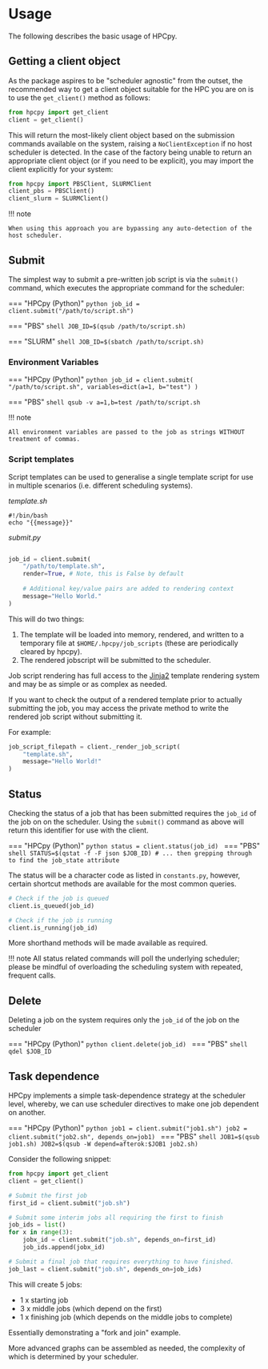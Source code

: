 # Usage

The following describes the basic usage of HPCpy.

## Getting a client object

As the package aspires to be "scheduler agnostic" from the outset, the recommended way to get a client object suitable for the HPC you are on is to use the `get_client()` method as follows:

```python
from hpcpy import get_client
client = get_client()
```

This will return the most-likely client object based on the submission commands available on the system, raising a `NoClientException` if no host scheduler is detected. In the case of the factory being unable to return an appropriate client object (or if you need to be explicit), you may import the client explicitly for your system:

```python
from hpcpy import PBSClient, SLURMClient
client_pbs = PBSClient()
client_slurm = SLURMClient()
```

!!! note

    When using this approach you are bypassing any auto-detection of the host scheduler.

## Submit

The simplest way to submit a pre-written job script is via the `submit()` command, which executes the appropriate command for the scheduler:

=== "HPCpy (Python)"
    ```python
    job_id = client.submit("/path/to/script.sh")
    ```

=== "PBS"
    ```shell
    JOB_ID=$(qsub /path/to/script.sh)
    ```

=== "SLURM"
    ```shell
    JOB_ID=$(sbatch /path/to/script.sh)
    ```

### Environment Variables

=== "HPCpy (Python)"
    ```python
    job_id = client.submit(
        "/path/to/script.sh",
        variables=dict(a=1, b="test")
    )
    ```

=== "PBS"
    ```shell
    qsub -v a=1,b=test /path/to/script.sh
    ```

!!! note
    
    All environment variables are passed to the job as strings WITHOUT treatment of commas.

### Script templates

Script templates can be used to generalise a single template script for use in multiple scenarios (i.e. different scheduling systems).

*template.sh*
```shell
#!/bin/bash
echo "{{message}}"
```
*submit.py*
```python

job_id = client.submit(
    "/path/to/template.sh",
    render=True, # Note, this is False by default
    
    # Additional key/value pairs are added to rendering context
    message="Hello World."
)
```

This will do two things:

1. The template will be loaded into memory, rendered, and written to a temporary file at `$HOME/.hpcpy/job_scripts` (these are periodically cleared by hpcpy).
2. The rendered jobscript will be submitted to the scheduler.

Job script rendering has full access to the [Jinja2](https://jinja.palletsprojects.com/en/3.1.x/) template rendering system and may be as simple or as complex as needed.

If you want to check the output of a rendered template prior to actually submitting the job, you may access the private method to write the rendered job script without submitting it.

For example:

```python
job_script_filepath = client._render_job_script(
    "template.sh",
    message="Hello World!"
)
```

## Status

Checking the status of a job that has been submitted requires the `job_id` of the job on on the scheduler. Using the `submit()` command as above will return this identifier for use with the client.

=== "HPCpy (Python)"
    ```python
    status = client.status(job_id)
    ```
=== "PBS"
    ```shell
    STATUS=$(qstat -f -F json $JOB_ID)
    # ... then grepping through to find the job_state attribute
    ```

The status will be a character code as listed in `constants.py`, however, certain shortcut methods are available for the most common queries.

```python
# Check if the job is queued
client.is_queued(job_id)

# Check if the job is running
client.is_running(job_id)
```

More shorthand methods will be made available as required.

!!! note
    All status related commands will poll the underlying scheduler; please be mindful of overloading the scheduling system with repeated, frequent calls.

## Delete

Deleting a job on the system requires only the `job_id` of the job on the scheduler

=== "HPCpy (Python)"
    ```python
    client.delete(job_id)
    ```
=== "PBS"
    ```shell
    qdel $JOB_ID
    ```

## Task dependence

HPCpy implements a simple task-dependence strategy at the scheduler level, whereby, we can use scheduler directives to make one job dependent on another.

=== "HPCpy (Python)"
    ```python
    job1 = client.submit("job1.sh")
    job2 = client.submit("job2.sh", depends_on=job1)
    ```
=== "PBS"
    ```shell
    JOB1=$(qsub job1.sh)
    JOB2=$(qsub -W depend=afterok:$JOB1 job2.sh)
    ```

Consider the following snippet:

```python
from hpcpy import get_client
client = get_client()

# Submit the first job
first_id = client.submit("job.sh")

# Submit some interim jobs all requiring the first to finish
job_ids = list()
for x in range(3):
    jobx_id = client.submit("job.sh", depends_on=first_id)
    job_ids.append(jobx_id)

# Submit a final job that requires everything to have finished.
job_last = client.submit("job.sh", depends_on=job_ids)
```

This will create 5 jobs:

- 1 x starting job
- 3 x middle jobs (which depend on the first)
- 1 x finishing job (which depends on the middle jobs to complete)

Essentially demonstrating a "fork and join" example.

More advanced graphs can be assembled as needed, the complexity of which is determined by your scheduler.